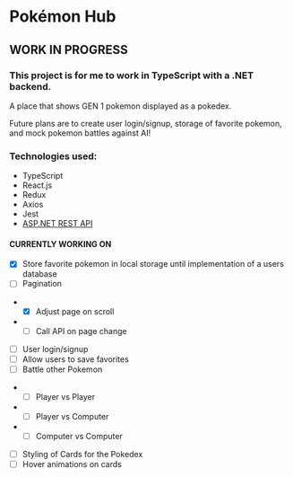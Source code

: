 # Pokémon Hub
## WORK IN PROGRESS 
### This project is for me to work in TypeScript with a .NET backend. 

A place that shows GEN 1 pokemon displayed as a pokedex. 

Future plans are to create user login/signup, storage of favorite pokemon, and mock pokemon battles against AI!

### Technologies used:
- TypeScript
- React.js
- Redux
- Axios
- Jest
- [ASP.NET REST API](https://github.com/kylegrabski/pokemon-hub-api)

#### CURRENTLY WORKING ON
- [X] Store favorite pokemon in local storage until implementation of a users database
- [ ] Pagination
- - [X] Adjust page on scroll
- - [ ] Call API on page change
- [ ] User login/signup 
- [ ] Allow users to save favorites
- [ ] Battle other Pokemon
- - [ ] Player vs Player
- - [ ] Player vs Computer
- - [ ] Computer vs Computer
- [ ] Styling of Cards for the Pokedex
- [ ] Hover animations on cards

